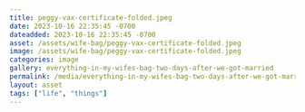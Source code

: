 ```yaml
---
title: peggy-vax-certificate-folded.jpeg
date: 2023-10-16 22:35:45 -0700
dateadded: 2023-10-16 22:35:45 -0700
asset: /assets/wife-bag/peggy-vax-certificate-folded.jpeg
image: /assets/wife-bag/peggy-vax-certificate-folded.jpeg
categories: image
gallery: everything-in-my-wifes-bag-two-days-after-we-got-married
permalink: /media/everything-in-my-wifes-bag-two-days-after-we-got-married/peggy-vax-certificate-folded-jpeg
layout: asset
tags: ["life", "things"]
--- 
```

